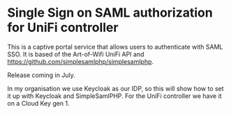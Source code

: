 # Single Sign on SAML authorization for UniFi controller

This is a captive portal service that allows users to authenticate with SAML SSO. It is based of the Art-of-Wifi UniFi API and https://github.com/simplesamlphp/simplesamlphp.

Release coming in July.

In my organisation we use Keycloak as our IDP, so this will show how to set it up with Keycloak and SimpleSamlPHP. For the UniFi controller we have it on a Cloud Key gen 1.
